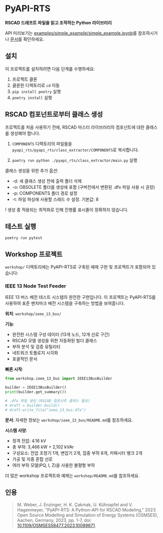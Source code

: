 # PyAPI-RTS

**RSCAD 드래프트 파일을 읽고 조작하는 Python 라이브러리**

API 미리보기는 <a href="examples/simple_example/simple_example.ipynb">examples/simple_example/simple_example.ipynb</a>를 참조하시거나 <a href="docs/pyapi_rts.pdf">문서</a>를 확인하세요.

## 설치

이 프로젝트를 설치하려면 다음 단계를 수행하세요:

1. 프로젝트 클론
2. 클론한 디렉토리로 `cd` 이동
3. `pip install poetry` 실행
4. `poetry install` 실행

## RSCAD 컴포넌트로부터 클래스 생성

프로젝트를 처음 사용하기 전에, RSCAD 마스터 라이브러리의 컴포넌트에 대한 클래스를 생성해야 합니다.

1. `COMPONENTS` 디렉토리의 파일들을 `pyapi_rts/pyapi_rts/class_extractor/COMPONENTS`로 복사합니다.

2. `poetry run python ./pyapi_rts/class_extractor/main.py` 실행

클래스 생성을 위한 추가 옵션:

- \-d: 새 클래스 생성 전에 출력 폴더 삭제
- \-o: OBSOLETE 폴더를 생성에 포함 (구버전에서 변환된 .dfx 파일 사용 시 권장)
- \-p: COMPONENTS 폴더 경로 설정
- \-t: 파일 파싱에 사용할 스레드 수 설정. 기본값: 8

! 생성 중 적용되는 최적화로 인해 진행률 표시줄이 정확하지 않습니다.

## 테스트 실행

`poetry run pytest`

## Workshop 프로젝트

`workshop/` 디렉토리에는 PyAPI-RTS로 구축된 예제 구현 및 프로젝트가 포함되어 있습니다:

### IEEE 13 Node Test Feeder

IEEE 13 버스 배전 테스트 시스템의 완전한 구현입니다. 이 프로젝트는 PyAPI-RTS를 사용하여 표준 벤치마크 배전 시스템을 구축하는 방법을 보여줍니다.

**위치**: `workshop/ieee_13_bus/`

**기능**:
- 완전한 시스템 구성 데이터 (13개 노드, 12개 선로 구간)
- RSCAD 모델 생성을 위한 자동화된 빌더 클래스
- 부하 분석 및 검증 유틸리티
- 네트워크 토폴로지 시각화
- 포괄적인 문서

**빠른 시작**:
```python
from workshop.ieee_13_bus import IEEE13BusBuilder

builder = IEEE13BusBuilder()
print(builder.get_summary())

# .dfx 파일 생성 (RSCAD 컴포넌트 클래스 필요)
# draft = builder.build()
# draft.write_file("ieee_13_bus.dfx")
```

**문서**: 자세한 정보는 `workshop/ieee_13_bus/README.md`를 참조하세요.

**시스템 사양**:
- 정격 전압: 4.16 kV
- 총 부하: 3,466 kW + 2,102 kVAr
- 구성요소: 전압 조정기 1개, 변압기 2개, 집중 부하 8개, 커패시터 뱅크 2개
- 가공 및 지중 혼합 선로
- 여러 부하 모델(PQ, I, Z)을 사용한 불평형 부하

더 많은 workshop 프로젝트와 예제는 `workshop/README.md`를 참조하세요.

## 인용

> M. Weber, J. Enzinger, H. K. Çakmak, U. Kühnapfel and V. Hagenmeyer, "PyAPI-RTS: A Python-API for RSCAD Modeling," 2023 Open Source Modelling and Simulation of Energy Systems (OSMSES), Aachen, Germany, 2023, pp. 1-7, doi: [10.1109/OSMSES58477.2023.10089671](https://doi.org/10.1109/OSMSES58477.2023.10089671).
